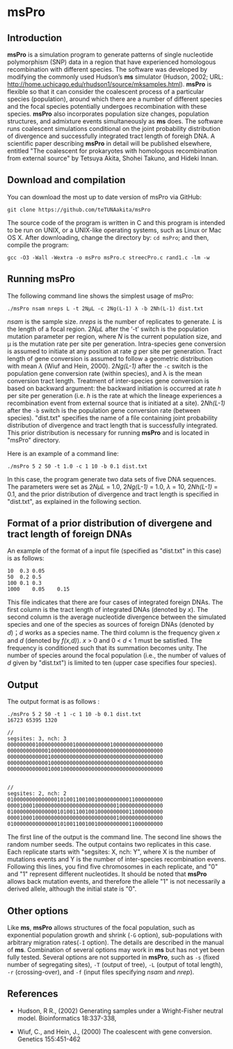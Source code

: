 <!--
ctrl + shift + M: show preview
-->
# msPro

## Introduction
**msPro** is a simulation program to generate patterns of single nucleotide polymorphism (SNP) data in a region that have experienced homologous recombination with different species. The software was developed by modifying the commonly used Hudson’s **ms** simulator (Hudson, 2002; URL: http://home.uchicago.edu/rhudson1/source/mksamples.html). **msPro** is flexible so that it can consider the coalescent process of a particular species (population), around which there are a number of different species and the focal species potentially undergoes recombination with these species. **msPro** also incorporates population size changes, population structures, and admixture events simultaneously as **ms** does. The software runs coalescent simulations conditional on the joint probability distribution of divergence and successfully integrated tract length of foreigh DNA. A scientific paper describing **msPro** in detail will be published elsewhere, entitled "The coalescent for prokaryotes with homologous recombination from external source" by Tetsuya Akita, Shohei Takuno, and Hideki Innan.

## Download and compilation
You can download the most up to date version of msPro via GitHub:
```
git clone https://github.com/teTUNAakita/msPro
```

The source code of the program is written in C and this program is intended to be run on UNIX, or a UNIX-like operating systems, such as Linux or Mac OS X. After downloading, change the directory by: `cd msPro`; and then, compile the program:
```
gcc -O3 -Wall -Wextra -o msPro msPro.c streecPro.c rand1.c -lm -w
```

## Running msPro
The following command line shows the simplest usage of msPro:
```
./msPro nsam nreps L -t 2NμL -c 2Ng(L-1) λ -b 2Nh(L-1) dist.txt
```
*nsam* is the sample size. *nreps* is the number of replicates to generate. *L* is the length of a focal region. 2*NμL* after the ‘-t’ switch is the population mutation parameter per region, where *N* is the current population size, and μ is the mutation rate per site per generation. Intra-species gene conversion is assumed to initiate at any position at rate *g* per site per generation. Tract length of gene conversion is assumed to follow a geometric distribution with mean *λ* (Wiuf and Hein, 2000). 2*Ng(L-1)* after the `-c` switch is the population gene conversion rate (within species), and λ is the mean conversion tract length. Treatment of inter-species gene conversion is based on backward argument: the backward initiation is occurred at rate *h* per site per generation (i.e. *h* is the rate at which the lineage experiences a recombination event from external source that is initiated at a site). 2*Nh(L-1)* after the `-b` switch is the population gene conversion rate (between species). "dist.txt" specifies the name of a file containing joint probability distribution of divergence and tract length that is successfully integrated. This prior distribution is necessary for running **msPro** and is located in "msPro" directory.

Here is an example of a command line:
```
./msPro 5 2 50 -t 1.0 -c 1 10 -b 0.1 dist.txt
```
In this case, the program generate two data sets of five DNA sequences. The parameters were set as 2*NμL* = 1.0, 2*Ng(L-1)* = 1.0, *λ* = 10, 2*Nh(L-1)* = 0.1, and the prior distribution of divergence and tract length is specified in "dist.txt", as explained in the following section.

## Format of a prior distribution of divergene and tract length of foreign DNAs
An example of the format of a input file (specified as "dist.txt" in this case) is as follows:
```
10	0.3	0.05
50	0.2	0.5
100	0.1	0.3
1000	0.05	0.15
```

This file indicates that there are four cases of integrated foreign DNAs. The first column is the tract length of integrated DNAs (denoted by *x*). The second column is the average nucleotide divergence between the simulated species and one of the species as sources of foreign DNAs (denoted by *d*)；*d* works as a species name. The third column is the frequency given *x* and *d* (denoted by *f(x,d)*). *x* > 0 and 0 < *d* < 1 must be satisfied. The frequency is conditioned such that its summation becomes unity. The number of species around the focal population (i.e., the number of values of *d* given by "dist.txt") is limited to ten (upper case specifies four species).  

## Output

The output format is as follows :

```
./msPro 5 2 50 -t 1 -c 1 10 -b 0.1 dist.txt
16723 65395 1320

//
segsites: 3, nch: 3
00000000010000000000010000000000010000000000000000
00000000000001000000000000000000000000000000000000
00000000000001000000000000000000000000000000000000
00000000000001000000000000000000000000000000000000
00000000000001000100000000000000000000000000000000


//
segsites: 2, nch: 2
01000000000000001010011001001000000000011000000000
00001000100000000000000000000000000100000000000000
01000000000000001010011001001000000000011000000000
00001000100000000000000000000000000100000000000000
01000000000000001010011001001000000000011000000000
```
The first line of the output is the command line.
The second line shows the random number seeds.
The output contains two replicates in this case.
Each replicate starts with "segsites: X, nch: Y", where X is the number of mutations events and Y is the number of inter-species recombination evens. Following this lines, you find five chromosomes in each replicate, and "0" and "1" represent different nucleotides. It should be noted that **msPro** allows back mutation events, and therefore the allele "1" is not necessarily a derived allele, although the initial state is "0".

## Other options
Like **ms**, **msPro** allows structures of the focal population, such as exponential population growth and shrink (`-G` option), sub-populations with arbitrary migration rates(`-I` option). The details are described in the manual of **ms**. Combination of several options may work in **ms** but has not yet been fully tested. Several options are not supported in **msPro**, such as `-s` (fixed number of segregating sites), `-T` (output of tree), `-L` (output of total length), `-r` (crossing-over), and `-f` (input files specifying *nsam* and *nrep*).

## References
- Hudson, R R., (2002) Generating samples under a Wright-Fisher neutral model. Bioinformatics 18:337-338,

- Wiuf, C., and Hein, J., (2000) The coalescent with gene conversion. Genetics 155:451-462 
